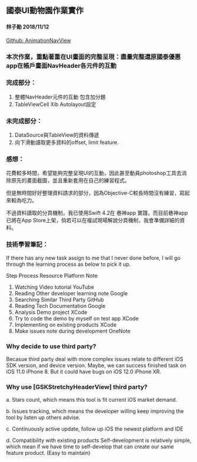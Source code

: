 ## 國泰UI動物園作業實作
#### 林子勛 2018/11/12

[Github: AnimationNavView](https://github.com/wangdu1005/AnimationNavView/tree/develop/AnimationNavView)

### 本次作業，重點著重在UI畫面的完整呈現：盡量完整還原國泰優惠app在帳戶畫面NavHeader各元件的互動

### 完成部分：

1. 整體NavHeader元件的互動 包含加分題
2. TableViewCell Xib Autolayout設定

### 未完成部分：

1. DataSource與TableView的資料傳遞
2. 向下滑動讀取更多資料的offset, limit feature.

### 感想：

花費較多時間，希望能夠完整呈現UI的互動，因此甚至動員photoshop工具去消除原先的畫面截圖，並且重新套用在自己的練習程式。

但是無時間好好整理資料請求的部分，因為Objective-C較長時間沒有練習，寫起來較為吃力。

不過資料讀取的分頁機制，我已使用Swift 4.2在 巷神app 實踐，而目前巷神app已將在App Store上架，倘若可以在複試現場解說分頁機制，我會準備詳細的資料。

### 技術學習筆記：

If there has any new task assign to me that I never done before, I will go through the learning process as below to pick it up.

Step	Process 	Resource	Platform 	Note

1.	Watching Video tutorial		YouTube	
2.	Reading Other developer learning note		Google	
3.	Searching Similar Third Party		GitHub	
4.	Reading Tech Documentation		Google	
5.	Analysis Demo project		XCode	
6.	Try to code the demo by myself on test app		XCode	
7.	Implementing on existing products		XCode	
8.	Make issues note during development		OneNote	

### Why decide to use third party?

Becasue third party deal with more complex issues relate to different iOS SDK version, and device version. Maybe, we can success finished task on iOS 11.0 iPhone 8. But it could have bugs on iOS 12.0 iPhone XR.

### Why use [GSKStretchyHeaderView] third party?

a. Stars count, which means this tool is fit current iOS market demand.

b. Issues tracking, which means the developer willing keep improving the tool by listen up others advise.

c. Continuously active update, follow up iOS the newest platform and IDE

d. Compatibility with existing products
Self-development is relatively simple, which mean if we have time to self-develop that can create our same feature product. (Easy to maintain)